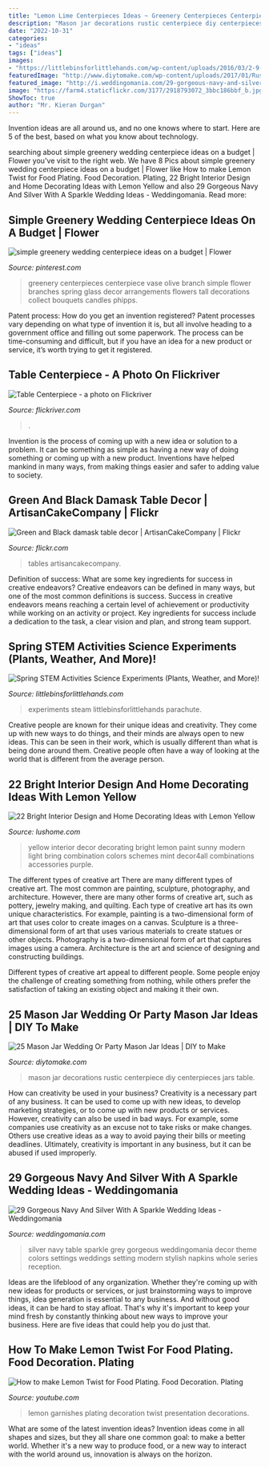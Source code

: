 ```yaml
---
title: "Lemon Lime Centerpieces Ideas ~ Greenery Centerpieces Centerpiece Vase Olive Branch Simple Flower Branches Spring Glass Decor Arrangements Flowers Tall Decorations Collect Bouquets Candles Phipps"
description: "Mason jar decorations rustic centerpiece diy centerpieces jars table"
date: "2022-10-31"
categories:
- "ideas"
tags: ["ideas"]
images:
- "https://littlebinsforlittlehands.com/wp-content/uploads/2016/03/2-9-680x1020.jpg"
featuredImage: "http://www.diytomake.com/wp-content/uploads/2017/01/Rustic-Mason-Jar-Centerpiece.jpg"
featured_image: "http://i.weddingomania.com/29-gorgeous-navy-and-silver-with-a-sparkle-wedding-inspirational-ideas-11-500x714.jpg"
image: "https://farm4.staticflickr.com/3177/2918793072_3bbc186bbf_b.jpg"
ShowToc: true
author: "Mr. Kieran Durgan"
---
```



Invention ideas are all around us, and no one knows where to start. Here are 5 of the best, based on what you know about technology. 

	

		
searching about simple greenery wedding centerpiece ideas on a budget | Flower you've visit to the right web. We have 8 Pics about simple greenery wedding centerpiece ideas on a budget | Flower like How to make Lemon Twist for Food Plating. Food Decoration. Plating, 22 Bright Interior Design and Home Decorating Ideas with Lemon Yellow and also 29 Gorgeous Navy And Silver With A Sparkle Wedding Ideas - Weddingomania. Read more:
		
    
## Simple Greenery Wedding Centerpiece Ideas On A Budget | Flower

<img loading=lazy src="https://i.pinimg.com/736x/bd/6d/66/bd6d66978ba7867518eedf036da093af.jpg" onerror="this.onerror=null;this.src='https://tse1.mm.bing.net/th?id=OIP.kS11r-Svw8eIdsMzzGxi7wHaKD&amp;pid=15.1';" alt="simple greenery wedding centerpiece ideas on a budget | Flower">

_Source: pinterest.com_

>greenery centerpieces centerpiece vase olive branch simple flower branches spring glass decor arrangements flowers tall decorations collect bouquets candles phipps. 

	

Patent process: How do you get an invention registered?
Patent processes vary depending on what type of invention it is, but all involve heading to a government office and filling out some paperwork. The process can be time-consuming and difficult, but if you have an idea for a new product or service, it’s worth trying to get it registered.

    
## Table Centerpiece - A Photo On Flickriver

<img loading=lazy src="https://farm4.staticflickr.com/3177/2918793072_3bbc186bbf_b.jpg" onerror="this.onerror=null;this.src='https://tse3.mm.bing.net/th?id=OIP.esC0aGdBEj63iUB5m50DfAHaJ4&amp;pid=15.1';" alt="Table Centerpiece - a photo on Flickriver">

_Source: flickriver.com_

>. 

	

Invention is the process of coming up with a new idea or solution to a problem. It can be something as simple as having a new way of doing something or coming up with a new product. Inventions have helped mankind in many ways, from making things easier and safer to adding value to society.

    
## Green And Black Damask Table Decor | ArtisanCakeCompany | Flickr

<img loading=lazy src="https://c1.staticflickr.com/3/2666/4172659070_e23aa300f0.jpg" onerror="this.onerror=null;this.src='https://tse1.mm.bing.net/th?id=OIP.IOzdQ6ll-Bie4onp6jbZawAAAA&amp;pid=15.1';" alt="Green and Black damask table decor | ArtisanCakeCompany | Flickr">

_Source: flickr.com_

>tables artisancakecompany. 

	

Definition of success: What are some key ingredients for success in creative endeavors?
Creative endeavors can be defined in many ways, but one of the most common definitions is success. Success in creative endeavors means reaching a certain level of achievement or productivity while working on an activity or project. Key ingredients for success include a dedication to the task, a clear vision and plan, and strong team support.

    
## Spring STEM Activities Science Experiments (Plants, Weather, And More)!

<img loading=lazy src="https://littlebinsforlittlehands.com/wp-content/uploads/2016/03/2-9-680x1020.jpg" onerror="this.onerror=null;this.src='https://tse1.mm.bing.net/th?id=OIP.YjJMKyG_gILbwV9_lXILSAHaLH&amp;pid=15.1';" alt="Spring STEM Activities Science Experiments (Plants, Weather, and More)!">

_Source: littlebinsforlittlehands.com_

>experiments steam littlebinsforlittlehands parachute. 

	

Creative people are known for their unique ideas and creativity. They come up with new ways to do things, and their minds are always open to new ideas. This can be seen in their work, which is usually different than what is being done around them. Creative people often have a way of looking at the world that is different from the average person.

    
## 22 Bright Interior Design And Home Decorating Ideas With Lemon Yellow

<img loading=lazy src="https://www.lushome.com/wp-content/uploads/2013/11/modern-interior-decorating-color-schemes-yellow-color-20.jpg" onerror="this.onerror=null;this.src='https://tse3.mm.bing.net/th?id=OIP.IH_gVPSIeM3sJ9NDCNVnOgHaEI&amp;pid=15.1';" alt="22 Bright Interior Design and Home Decorating Ideas with Lemon Yellow">

_Source: lushome.com_

>yellow interior decor decorating bright lemon paint sunny modern light bring combination colors schemes mint decor4all combinations accessories purple. 

	

The different types of creative art
There are many different types of creative art. The most common are painting, sculpture, photography, and architecture. However, there are many other forms of creative art, such as pottery, jewelry making, and quilting.
Each type of creative art has its own unique characteristics. For example, painting is a two-dimensional form of art that uses color to create images on a canvas. Sculpture is a three-dimensional form of art that uses various materials to create statues or other objects. Photography is a two-dimensional form of art that captures images using a camera. Architecture is the art and science of designing and constructing buildings.

Different types of creative art appeal to different people. Some people enjoy the challenge of creating something from nothing, while others prefer the satisfaction of taking an existing object and making it their own.

    
## 25 Mason Jar Wedding Or Party Mason Jar Ideas | DIY To Make

<img loading=lazy src="http://www.diytomake.com/wp-content/uploads/2017/01/Rustic-Mason-Jar-Centerpiece.jpg" onerror="this.onerror=null;this.src='https://tse3.mm.bing.net/th?id=OIP.Q9gkOYMlti5r3I38TgVzYgHaLH&amp;pid=15.1';" alt="25 Mason Jar Wedding Or Party Mason Jar Ideas | DIY to Make">

_Source: diytomake.com_

>mason jar decorations rustic centerpiece diy centerpieces jars table. 

	

How can creativity be used in your business?
Creativity is a necessary part of any business. It can be used to come up with new ideas, to develop marketing strategies, or to come up with new products or services. However, creativity can also be used in bad ways. For example, some companies use creativity as an excuse not to take risks or make changes. Others use creative ideas as a way to avoid paying their bills or meeting deadlines. Ultimately, creativity is important in any business, but it can be abused if used improperly.

    
## 29 Gorgeous Navy And Silver With A Sparkle Wedding Ideas - Weddingomania

<img loading=lazy src="http://i.weddingomania.com/29-gorgeous-navy-and-silver-with-a-sparkle-wedding-inspirational-ideas-11-500x714.jpg" onerror="this.onerror=null;this.src='https://tse3.mm.bing.net/th?id=OIP.3J8SG7_U2KbuVdmJCxWjQwHaKk&amp;pid=15.1';" alt="29 Gorgeous Navy And Silver With A Sparkle Wedding Ideas - Weddingomania">

_Source: weddingomania.com_

>silver navy table sparkle grey gorgeous weddingomania decor theme colors settings weddings setting modern stylish napkins whole series reception. 

	

Ideas are the lifeblood of any organization. Whether they're coming up with new ideas for products or services, or just brainstorming ways to improve things, idea generation is essential to any business. And without good ideas, it can be hard to stay afloat. That's why it's important to keep your mind fresh by constantly thinking about new ways to improve your business. Here are five ideas that could help you do just that.

    
## How To Make Lemon Twist For Food Plating. Food Decoration. Plating

<img loading=lazy src="http://i.ytimg.com/vi/Fw6N8kpNiBA/maxresdefault.jpg" onerror="this.onerror=null;this.src='https://tse1.mm.bing.net/th?id=OIP.cFCmg_zBxmbFCvdVhdHCVwHaEK&amp;pid=15.1';" alt="How to make Lemon Twist for Food Plating. Food Decoration. Plating">

_Source: youtube.com_

>lemon garnishes plating decoration twist presentation decorations. 

	

What are some of the latest invention ideas?
Invention ideas come in all shapes and sizes, but they all share one common goal: to make a better world. Whether it's a new way to produce food, or a new way to interact with the world around us, innovation is always on the horizon.

